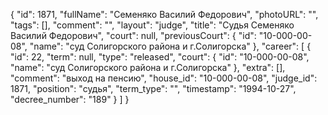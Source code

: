 {
    "id": 1871,
    "fullName": "Семеняко Василий Федорович",
    "photoURL": "",
    "tags": [],
    "comment": "",
    "layout": "judge",
    "title": "Судья Семеняко Василий Федорович",
    "court": null,
    "previousCourt": {
        "id": "10-000-00-08",
        "name": "суд Солигорского района и г.Солигорска"
    },
    "career": [
        {
            "id": 22,
            "term": null,
            "type": "released",
            "court": {
                "id": "10-000-00-08",
                "name": "суд Солигорского района и г.Солигорска"
            },
            "extra": [],
            "comment": "выход на пенсию",
            "house_id": "10-000-00-08",
            "judge_id": 1871,
            "position": "судья",
            "term_type": "",
            "timestamp": "1994-10-27",
            "decree_number": "189"
        }
    ]
}